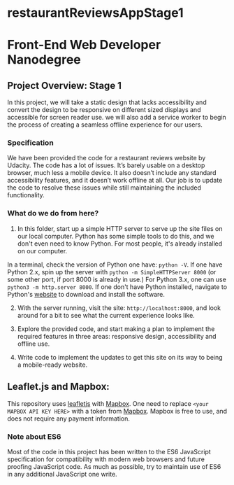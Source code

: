 # restaurantReviewsAppStage1

# Front-End Web Developer Nanodegree

## Project Overview: Stage 1

In this project, we will take a static design that lacks accessibility and convert the design to be responsive on different sized displays and accessible for screen reader use. we will also add a service worker to begin the process of creating a seamless offline experience for our users.

### Specification

We have been provided the code for a restaurant reviews website by Udacity. The code has a lot of issues. It’s barely usable on a desktop browser, much less a mobile device. It also doesn’t include any standard accessibility features, and it doesn’t work offline at all. Our job is to update the code to resolve these issues while still maintaining the included functionality. 

### What do we do from here?

1. In this folder, start up a simple HTTP server to serve up the site files on our local computer. Python has some simple tools to do this, and we don't even need to know Python. For most people, it's already installed on our computer. 

In a terminal, check the version of Python one have: `python -V`. If one have Python 2.x, spin up the server with `python -m SimpleHTTPServer 8000` (or some other port, if port 8000 is already in use.) For Python 3.x, one can use `python3 -m http.server 8000`. If one don't have Python installed, navigate to Python's [website](https://www.python.org/) to download and install the software.

2. With the server running, visit the site: `http://localhost:8000`, and look around for a bit to see what the current experience looks like.

3. Explore the provided code, and start making a plan to implement the required features in three areas: responsive design, accessibility and offline use.

4. Write code to implement the updates to get this site on its way to being a mobile-ready website.

## Leaflet.js and Mapbox:

This repository uses [leafletjs](https://leafletjs.com/) with [Mapbox](https://www.mapbox.com/). One need to replace `<your MAPBOX API KEY HERE>` with a token from [Mapbox](https://www.mapbox.com/). Mapbox is free to use, and does not require any payment information. 

### Note about ES6

Most of the code in this project has been written to the ES6 JavaScript specification for compatibility with modern web browsers and future proofing JavaScript code. As much as possible, try to maintain use of ES6 in any additional JavaScript one write. 
